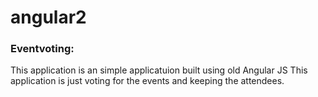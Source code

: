 # angular2

### Eventvoting:
This application is an simple applicatuion built using old Angular JS
This application is just voting for the events and keeping the attendees.

